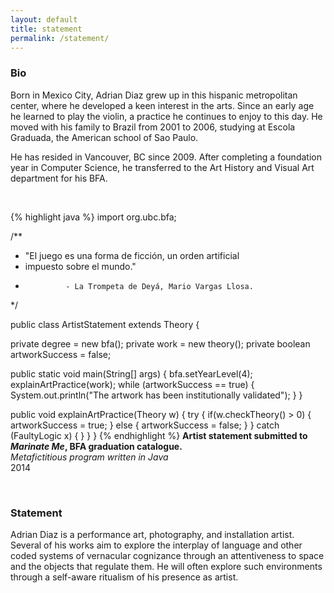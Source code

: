 ```yaml
---
layout: default
title: statement
permalink: /statement/
---
```



### Bio

Born in Mexico City, Adrian Diaz grew up in this hispanic metropolitan center, where he developed a
keen interest in the arts. Since an early age he learned to play the violin, a practice he
continues to enjoy to this day. He moved with his family to Brazil from 2001 to 2006, studying at Escola
Graduada, the American school of Sao Paulo.

He has resided in Vancouver, BC since 2009. After completing a foundation year in Computer Science,
he transferred to the Art History and Visual Art department for his BFA. 

<br />

{% highlight java %}
import org.ubc.bfa;

/**
 * "El juego es una forma de ficción, un orden artificial
 * impuesto sobre el mundo."
 *              - La Trompeta de Deyá, Mario Vargas Llosa.
 */

public class ArtistStatement extends Theory {

  private degree = new bfa();
  private work =  new theory();
  private boolean artworkSuccess = false;

  public static void main(String[] args) {
    bfa.setYearLevel(4);
    explainArtPractice(work);
    while (artworkSuccess == true) {
      System.out.println("The artwork has been institutionally validated");
    }
  }

  public void explainArtPractice(Theory w) {
    try {
      if(w.checkTheory() > 0) {
        artworkSuccess = true;
      } else {
        artworkSuccess = false;
      }
    } catch (FaultyLogic x) {
    }
  }
}
{% endhighlight %}
**Artist statement submitted to _Marinate Me_, BFA graduation catalogue.** <br />
*Metafictitious program written in Java*<br />
2014

<br/>


### Statement

Adrian Diaz is a performance art, photography, and installation artist.
Several of his works aim to explore the interplay of language and other coded
systems of vernacular cognizance through an attentiveness to space and the
objects that regulate them. He will often explore such environments through
a self-aware ritualism of his presence as artist.
